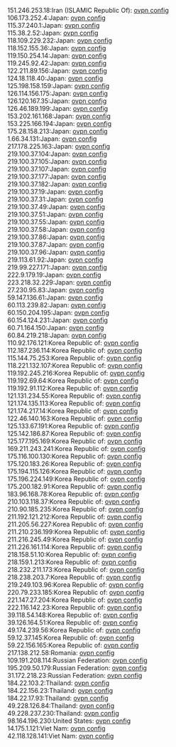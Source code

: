 151.246.253.18:Iran (ISLAMIC Republic Of): [ovpn config](vpn/151_246_253_18.ovpn)  
106.173.252.4:Japan: [ovpn config](vpn/106_173_252_4.ovpn)  
115.37.240.1:Japan: [ovpn config](vpn/115_37_240_1.ovpn)  
115.38.2.52:Japan: [ovpn config](vpn/115_38_2_52.ovpn)  
118.109.229.232:Japan: [ovpn config](vpn/118_109_229_232.ovpn)  
118.152.155.36:Japan: [ovpn config](vpn/118_152_155_36.ovpn)  
119.150.254.14:Japan: [ovpn config](vpn/119_150_254_14.ovpn)  
119.245.92.42:Japan: [ovpn config](vpn/119_245_92_42.ovpn)  
122.211.89.156:Japan: [ovpn config](vpn/122_211_89_156.ovpn)  
124.18.118.40:Japan: [ovpn config](vpn/124_18_118_40.ovpn)  
125.198.158.159:Japan: [ovpn config](vpn/125_198_158_159.ovpn)  
126.114.156.175:Japan: [ovpn config](vpn/126_114_156_175.ovpn)  
126.120.167.35:Japan: [ovpn config](vpn/126_120_167_35.ovpn)  
126.46.189.199:Japan: [ovpn config](vpn/126_46_189_199.ovpn)  
153.202.161.168:Japan: [ovpn config](vpn/153_202_161_168.ovpn)  
153.225.166.194:Japan: [ovpn config](vpn/153_225_166_194.ovpn)  
175.28.158.213:Japan: [ovpn config](vpn/175_28_158_213.ovpn)  
1.66.34.131:Japan: [ovpn config](vpn/1_66_34_131.ovpn)  
217.178.225.163:Japan: [ovpn config](vpn/217_178_225_163.ovpn)  
219.100.37.104:Japan: [ovpn config](vpn/219_100_37_104.ovpn)  
219.100.37.105:Japan: [ovpn config](vpn/219_100_37_105.ovpn)  
219.100.37.107:Japan: [ovpn config](vpn/219_100_37_107.ovpn)  
219.100.37.177:Japan: [ovpn config](vpn/219_100_37_177.ovpn)  
219.100.37.182:Japan: [ovpn config](vpn/219_100_37_182.ovpn)  
219.100.37.19:Japan: [ovpn config](vpn/219_100_37_19.ovpn)  
219.100.37.31:Japan: [ovpn config](vpn/219_100_37_31.ovpn)  
219.100.37.49:Japan: [ovpn config](vpn/219_100_37_49.ovpn)  
219.100.37.51:Japan: [ovpn config](vpn/219_100_37_51.ovpn)  
219.100.37.55:Japan: [ovpn config](vpn/219_100_37_55.ovpn)  
219.100.37.58:Japan: [ovpn config](vpn/219_100_37_58.ovpn)  
219.100.37.86:Japan: [ovpn config](vpn/219_100_37_86.ovpn)  
219.100.37.87:Japan: [ovpn config](vpn/219_100_37_87.ovpn)  
219.100.37.96:Japan: [ovpn config](vpn/219_100_37_96.ovpn)  
219.113.61.92:Japan: [ovpn config](vpn/219_113_61_92.ovpn)  
219.99.227.171:Japan: [ovpn config](vpn/219_99_227_171.ovpn)  
222.9.179.19:Japan: [ovpn config](vpn/222_9_179_19.ovpn)  
223.218.32.229:Japan: [ovpn config](vpn/223_218_32_229.ovpn)  
27.230.95.83:Japan: [ovpn config](vpn/27_230_95_83.ovpn)  
59.147.136.61:Japan: [ovpn config](vpn/59_147_136_61.ovpn)  
60.113.239.82:Japan: [ovpn config](vpn/60_113_239_82.ovpn)  
60.150.204.195:Japan: [ovpn config](vpn/60_150_204_195.ovpn)  
60.154.124.231:Japan: [ovpn config](vpn/60_154_124_231.ovpn)  
60.71.164.150:Japan: [ovpn config](vpn/60_71_164_150.ovpn)  
60.84.219.218:Japan: [ovpn config](vpn/60_84_219_218.ovpn)  
110.92.176.121:Korea Republic of: [ovpn config](vpn/110_92_176_121.ovpn)  
112.187.236.114:Korea Republic of: [ovpn config](vpn/112_187_236_114.ovpn)  
115.144.75.253:Korea Republic of: [ovpn config](vpn/115_144_75_253.ovpn)  
118.221.132.107:Korea Republic of: [ovpn config](vpn/118_221_132_107.ovpn)  
119.192.245.216:Korea Republic of: [ovpn config](vpn/119_192_245_216.ovpn)  
119.192.69.64:Korea Republic of: [ovpn config](vpn/119_192_69_64.ovpn)  
119.192.91.112:Korea Republic of: [ovpn config](vpn/119_192_91_112.ovpn)  
121.131.234.55:Korea Republic of: [ovpn config](vpn/121_131_234_55.ovpn)  
121.174.135.113:Korea Republic of: [ovpn config](vpn/121_174_135_113.ovpn)  
121.174.217.14:Korea Republic of: [ovpn config](vpn/121_174_217_14.ovpn)  
122.46.140.163:Korea Republic of: [ovpn config](vpn/122_46_140_163.ovpn)  
125.133.67.191:Korea Republic of: [ovpn config](vpn/125_133_67_191.ovpn)  
125.142.186.87:Korea Republic of: [ovpn config](vpn/125_142_186_87.ovpn)  
125.177.195.169:Korea Republic of: [ovpn config](vpn/125_177_195_169.ovpn)  
169.211.243.241:Korea Republic of: [ovpn config](vpn/169_211_243_241.ovpn)  
175.116.100.130:Korea Republic of: [ovpn config](vpn/175_116_100_130.ovpn)  
175.120.183.26:Korea Republic of: [ovpn config](vpn/175_120_183_26.ovpn)  
175.194.115.126:Korea Republic of: [ovpn config](vpn/175_194_115_126.ovpn)  
175.196.224.149:Korea Republic of: [ovpn config](vpn/175_196_224_149.ovpn)  
175.200.182.91:Korea Republic of: [ovpn config](vpn/175_200_182_91.ovpn)  
183.96.168.78:Korea Republic of: [ovpn config](vpn/183_96_168_78.ovpn)  
210.103.118.37:Korea Republic of: [ovpn config](vpn/210_103_118_37.ovpn)  
210.90.185.235:Korea Republic of: [ovpn config](vpn/210_90_185_235.ovpn)  
211.192.121.212:Korea Republic of: [ovpn config](vpn/211_192_121_212.ovpn)  
211.205.56.227:Korea Republic of: [ovpn config](vpn/211_205_56_227.ovpn)  
211.210.236.199:Korea Republic of: [ovpn config](vpn/211_210_236_199.ovpn)  
211.216.245.49:Korea Republic of: [ovpn config](vpn/211_216_245_49.ovpn)  
211.226.161.114:Korea Republic of: [ovpn config](vpn/211_226_161_114.ovpn)  
218.158.51.10:Korea Republic of: [ovpn config](vpn/218_158_51_10.ovpn)  
218.159.1.213:Korea Republic of: [ovpn config](vpn/218_159_1_213.ovpn)  
218.232.211.173:Korea Republic of: [ovpn config](vpn/218_232_211_173.ovpn)  
218.238.203.7:Korea Republic of: [ovpn config](vpn/218_238_203_7.ovpn)  
219.249.103.96:Korea Republic of: [ovpn config](vpn/219_249_103_96.ovpn)  
220.79.233.185:Korea Republic of: [ovpn config](vpn/220_79_233_185.ovpn)  
221.147.27.204:Korea Republic of: [ovpn config](vpn/221_147_27_204.ovpn)  
222.116.142.23:Korea Republic of: [ovpn config](vpn/222_116_142_23.ovpn)  
39.118.54.148:Korea Republic of: [ovpn config](vpn/39_118_54_148.ovpn)  
39.126.164.51:Korea Republic of: [ovpn config](vpn/39_126_164_51.ovpn)  
49.174.239.56:Korea Republic of: [ovpn config](vpn/49_174_239_56.ovpn)  
59.12.37.145:Korea Republic of: [ovpn config](vpn/59_12_37_145.ovpn)  
59.22.156.165:Korea Republic of: [ovpn config](vpn/59_22_156_165.ovpn)  
217.138.212.58:Romania: [ovpn config](vpn/217_138_212_58.ovpn)  
109.191.208.114:Russian Federation: [ovpn config](vpn/109_191_208_114.ovpn)  
195.209.50.179:Russian Federation: [ovpn config](vpn/195_209_50_179.ovpn)  
31.172.218.23:Russian Federation: [ovpn config](vpn/31_172_218_23.ovpn)  
184.22.103.2:Thailand: [ovpn config](vpn/184_22_103_2.ovpn)  
184.22.156.23:Thailand: [ovpn config](vpn/184_22_156_23.ovpn)  
184.22.17.93:Thailand: [ovpn config](vpn/184_22_17_93.ovpn)  
49.228.126.84:Thailand: [ovpn config](vpn/49_228_126_84.ovpn)  
49.228.237.230:Thailand: [ovpn config](vpn/49_228_237_230.ovpn)  
98.164.196.230:United States: [ovpn config](vpn/98_164_196_230.ovpn)  
14.175.1.121:Viet Nam: [ovpn config](vpn/14_175_1_121.ovpn)  
42.118.128.141:Viet Nam: [ovpn config](vpn/42_118_128_141.ovpn)  
